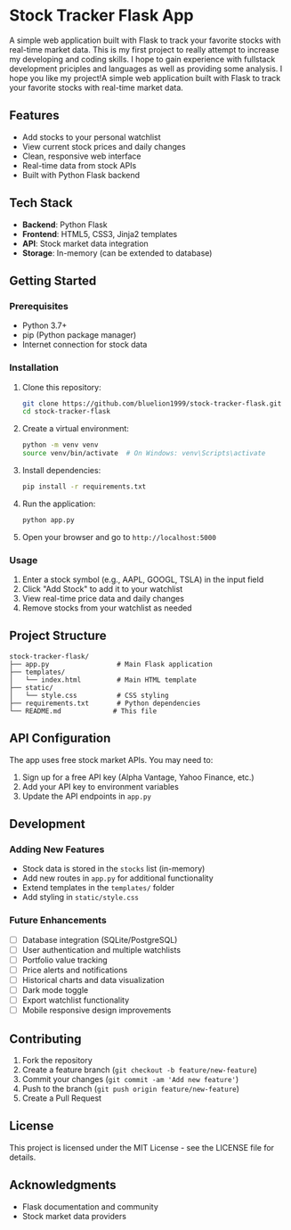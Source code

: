 # Stock Tracker Flask App

A simple web application built with Flask to track your favorite stocks with real-time market data. This is my first project to really attempt to increase my developing and coding skills. 
I hope to gain experience with fullstack development priciples and languages as well as providing some analysis. I hope you like my project!A simple web application built with Flask to track your favorite stocks with real-time market data.

## Features
- Add stocks to your personal watchlist
- View current stock prices and daily changes
- Clean, responsive web interface
- Real-time data from stock APIs
- Built with Python Flask backend

## Tech Stack
- **Backend**: Python Flask
- **Frontend**: HTML5, CSS3, Jinja2 templates
- **API**: Stock market data integration
- **Storage**: In-memory (can be extended to database)

## Getting Started

### Prerequisites
- Python 3.7+
- pip (Python package manager)
- Internet connection for stock data

### Installation

1. Clone this repository:
   ```bash
   git clone https://github.com/bluelion1999/stock-tracker-flask.git
   cd stock-tracker-flask
   ```

2. Create a virtual environment:
   ```bash
   python -m venv venv
   source venv/bin/activate  # On Windows: venv\Scripts\activate
   ```

3. Install dependencies:
   ```bash
   pip install -r requirements.txt
   ```

4. Run the application:
   ```bash
   python app.py
   ```

5. Open your browser and go to `http://localhost:5000`

### Usage
1. Enter a stock symbol (e.g., AAPL, GOOGL, TSLA) in the input field
2. Click "Add Stock" to add it to your watchlist
3. View real-time price data and daily changes
4. Remove stocks from your watchlist as needed

## Project Structure
```
stock-tracker-flask/
├── app.py                 # Main Flask application
├── templates/
│   └── index.html         # Main HTML template
├── static/
│   └── style.css          # CSS styling
├── requirements.txt       # Python dependencies
└── README.md             # This file
```

## API Configuration
The app uses free stock market APIs. You may need to:
1. Sign up for a free API key (Alpha Vantage, Yahoo Finance, etc.)
2. Add your API key to environment variables
3. Update the API endpoints in `app.py`

## Development

### Adding New Features
- Stock data is stored in the `stocks` list (in-memory)
- Add new routes in `app.py` for additional functionality
- Extend templates in the `templates/` folder
- Add styling in `static/style.css`

### Future Enhancements
- [ ] Database integration (SQLite/PostgreSQL)
- [ ] User authentication and multiple watchlists
- [ ] Portfolio value tracking
- [ ] Price alerts and notifications
- [ ] Historical charts and data visualization
- [ ] Dark mode toggle
- [ ] Export watchlist functionality
- [ ] Mobile responsive design improvements

## Contributing
1. Fork the repository
2. Create a feature branch (`git checkout -b feature/new-feature`)
3. Commit your changes (`git commit -am 'Add new feature'`)
4. Push to the branch (`git push origin feature/new-feature`)
5. Create a Pull Request

## License
This project is licensed under the MIT License - see the LICENSE file for details.

## Acknowledgments
- Flask documentation and community
- Stock market data providers

